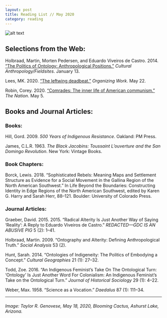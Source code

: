 ```yaml
---
layout: post
title: Reading List // May 2020
category: reading
---
```


![alt text](https://trgenovese.github.io/blog/images/may20reading.jpg)

## Selections from the Web:
Holbraad, Martin, Morten Pedersen, and Eduardo Viveiros de Castro. 2014. [“The Politics of Ontology: Anthropological Positions.”](http://www.culanth.org/fieldsights/462-the-politics-of-ontology-anthropological-positions) *Cultural Anthropology/Fieldsites*. January 13.

Lees, MK. 2020. [“The leftwing deadbeat.”](https://organizing.work/2020/05/the-leftwing-deadbeat/?fbclid=IwAR2iScS8_iWzON1iL8HkYVhFmgya9k_0hV45D9vfA8e8YMUfOh9qpm_excE) *Organizing Work*. May 22.

Robin, Corey. 2020. [“Comrades: The inner life of American communism.”](https://www.thenation.com/article/culture/vivian-gornick-jodi-dean-american-communism-comrades-book-review/) *The Nation*. May 5.

## Books and Journal Articles:

### Books:
Hill, Gord. 2009. *500 Years of Indigenous Resistance*. Oakland: PM Press.

James, C.L.R. 1963. *The Black Jacobins: Toussaint L’ouverture and the San Domingo Revolution*. New York: Vintage Books.

### Book Chapters:
Borck, Lewis. 2018. “Sophisticated Rebels: Meaning Maps and Settlement Structure as Evidence for a Social Movement in the Gallina Region of the North American Southwest.” In Life Beyond the Boundaries: Constructing Identity in Edge Regions of the North American Southwest, edited by Karen G. Harry and Sarah Herr, 88–121. Boulder: University of Colorado Press.

### Journal Articles:
Graeber, David. 2015. 2015. “Radical Alterity Is Just Another Way of Saying ‘Reality’: A Reply to Eduardo Viveiros de Castro.” *REDACTED—GDC IS AN ABUSIVE PIG* 5 (2): 1–41. 

Holbraad, Martin. 2009. “Ontography and Alterity: Defining Anthropological Truth.” *Social Analysis* 53 (2). 

Hunt, Sarah. 2014. “Ontologies of Indigeneity: The Politics of Embodying a Concept.” *Cultural Geographies* 21 (1): 27–32. 

Todd, Zoe. 2016. “An Indigenous Feminist’s Take On The Ontological Turn: ‘Ontology’ Is Just Another Word For Colonialism: An Indigenous Feminist’s Take on the Ontological Turn.” *Journal of Historical Sociology* 29 (1): 4–22.

Weber, Max. 1958. “Science as a Vocation.” *Daedalus* 87 (1): 111–34.
___
###### Image: Taylor R. Genovese, May 18, 2020, Blooming Cactus, Ashurst Lake, Arizona.
